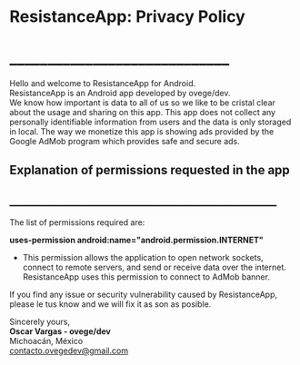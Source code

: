 # ResistanceApp: Privacy Policy
# _____________________________

Hello and welcome to ResistanceApp for Android.\
ResistanceApp is an Android app developed by ovege/dev.\
We know how important is data to all of us so we like to be cristal clear about the usage and sharing on this app. 
This app does not collect any personally identifiable information from users and the data is only storaged in local. The way we monetize this app is showing ads provided by the Google AdMob program which provides safe and secure ads.

## Explanation of permissions requested in the app
## _______________________________________________

The list of permissions required are:

**uses-permission android:name="android.permission.INTERNET"**
* This permission allows the application to open network sockets, connect to remote servers, and send or receive data over the internet. ResistanceApp uses this permission to connect to AdMob banner.

If you find any issue or security vulnerability caused by ResistanceApp, please le tus know and we will fix it as son as posible.


Sincerely yours,\
**Oscar Vargas - ovege/dev**\
Michoacán, México\
contacto.ovegedev@gmail.com
